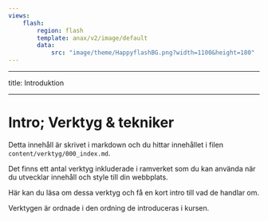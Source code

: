 ```yaml
---
views:
    flash:
        region: flash
        template: anax/v2/image/default
        data:
            src: "image/theme/HappyflashBG.png?width=1100&height=180"
---
```


---
title: Introduktion

---
Intro; Verktyg & tekniker
=========================

Detta innehåll är skrivet i markdown och du hittar innehållet i filen `content/verktyg/000_index.md`.

Det finns ett antal verktyg inkluderade i ramverket som du kan använda när du utvecklar innehåll och style till din webbplats.

Här kan du läsa om dessa verktyg och få en kort intro till vad de handlar om. 

Verktygen är ordnade i den ordning de introduceras i kursen.
